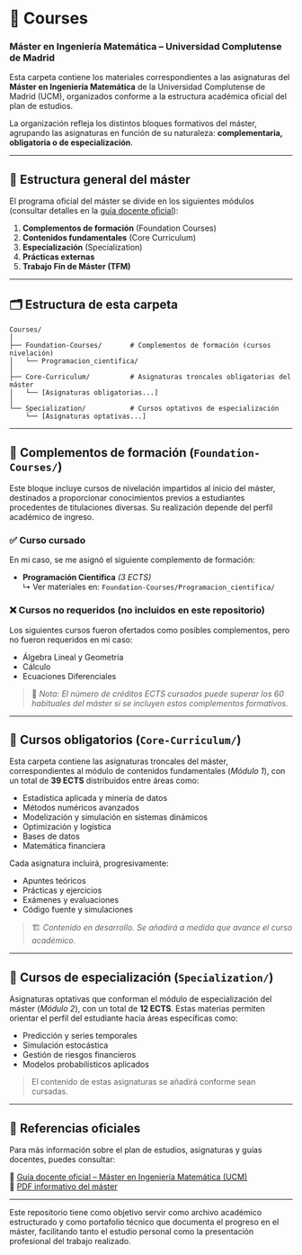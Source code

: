 # 📂 Courses

### Máster en Ingeniería Matemática – Universidad Complutense de Madrid

Esta carpeta contiene los materiales correspondientes a las asignaturas del **Máster en Ingeniería Matemática** de la Universidad Complutense de Madrid (UCM), organizados conforme a la estructura académica oficial del plan de estudios.

La organización refleja los distintos bloques formativos del máster, agrupando las asignaturas en función de su naturaleza: **complementaria, obligatoria o de especialización**.

---

## 🧱 Estructura general del máster

El programa oficial del máster se divide en los siguientes módulos (consultar detalles en la [guía docente oficial](https://www.ucm.es/estudios/master-ingenieriamatematica-plan)):

1. **Complementos de formación** (Foundation Courses)  
2. **Contenidos fundamentales** (Core Curriculum)  
3. **Especialización** (Specialization)  
4. **Prácticas externas**  
5. **Trabajo Fin de Máster (TFM)**

---

## 🗂️ Estructura de esta carpeta

```plaintext
Courses/
│
├── Foundation-Courses/       # Complementos de formación (cursos nivelación)
│   └── Programacion_cientifica/
│
├── Core-Curriculum/          # Asignaturas troncales obligatorias del máster
│   └── [Asignaturas obligatorias...]
│
└── Specialization/           # Cursos optativos de especialización
    └── [Asignaturas optativas...]
```

---

## 🧩 Complementos de formación (`Foundation-Courses/`)

Este bloque incluye cursos de nivelación impartidos al inicio del máster, destinados a proporcionar conocimientos previos a estudiantes procedentes de titulaciones diversas. Su realización depende del perfil académico de ingreso.

### ✅ Curso cursado

En mi caso, se me asignó el siguiente complemento de formación:

- **Programación Científica** *(3 ECTS)*  
  ↳ Ver materiales en: `Foundation-Courses/Programacion_cientifica/`

### ❌ Cursos no requeridos (no incluidos en este repositorio)

Los siguientes cursos fueron ofertados como posibles complementos, pero no fueron requeridos en mi caso:

- Álgebra Lineal y Geometría  
- Cálculo  
- Ecuaciones Diferenciales  

> 📌 *Nota: El número de créditos ECTS cursados puede superar los 60 habituales del máster si se incluyen estos complementos formativos.*

---

## 📘 Cursos obligatorios (`Core-Curriculum/`)

Esta carpeta contiene las asignaturas troncales del máster, correspondientes al módulo de contenidos fundamentales (*Módulo 1*), con un total de **39 ECTS** distribuidos entre áreas como:

- Estadística aplicada y minería de datos  
- Métodos numéricos avanzados  
- Modelización y simulación en sistemas dinámicos  
- Optimización y logística  
- Bases de datos  
- Matemática financiera  

Cada asignatura incluirá, progresivamente:

- Apuntes teóricos  
- Prácticas y ejercicios  
- Exámenes y evaluaciones  
- Código fuente y simulaciones

> 🏗️ *Contenido en desarrollo. Se añadirá a medida que avance el curso académico.*

---

## 🧪 Cursos de especialización (`Specialization/`)

Asignaturas optativas que conforman el módulo de especialización del máster (*Módulo 2*), con un total de **12 ECTS**. Estas materias permiten orientar el perfil del estudiante hacia áreas específicas como:

- Predicción y series temporales  
- Simulación estocástica  
- Gestión de riesgos financieros  
- Modelos probabilísticos aplicados  

> El contenido de estas asignaturas se añadirá conforme sean cursadas.

---

## 📎 Referencias oficiales

Para más información sobre el plan de estudios, asignaturas y guías docentes, puedes consultar:

🔗 [Guía docente oficial – Máster en Ingeniería Matemática (UCM)](https://www.ucm.es/estudios/master-ingenieriamatematica-plan)  
📄 [PDF informativo del máster](https://www.ucm.es/data/cont/docs/titulaciones/104.pdf)

---

Este repositorio tiene como objetivo servir como archivo académico estructurado y como portafolio técnico que documenta el progreso en el máster, facilitando tanto el estudio personal como la presentación profesional del trabajo realizado.


